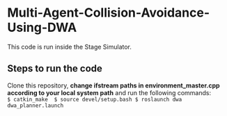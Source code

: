 # Multi-Agent-Collision-Avoidance-Using-DWA
This code is run inside the Stage Simulator.

## Steps to run the code
  Clone this repository, <b>change ifstream paths in environment_master.cpp according to your local system path</b> and run the following commands:
  </br>
  `$ catkin_make 
   $ source devel/setup.bash
   $ roslaunch dwa dwa_planner.launch`
  </br>
